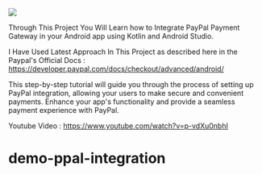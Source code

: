 <img src="https://img.youtube.com/vi/p-vdXu0nbhI/maxresdefault.jpg"></img>

Through This Project You Will Learn how to Integrate PayPal Payment Gateway in your Android app using Kotlin and Android Studio.

I Have Used Latest Approach In This Project as described here in the Paypal's Official Docs : 
https://developer.paypal.com/docs/checkout/advanced/android/

This step-by-step tutorial will guide you through the process of setting up PayPal integration, allowing your users to make secure and convenient payments. Enhance your app's functionality and provide a seamless payment experience with PayPal.

Youtube Video : https://www.youtube.com/watch?v=p-vdXu0nbhI
# demo-ppal-integration
